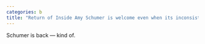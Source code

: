 ```yaml
---
categories: b
title: "Return of Inside Amy Schumer is welcome even when its inconsistent"
---
```

Schumer is back — kind of. 